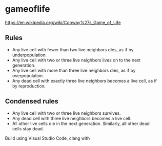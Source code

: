 # gameoflife

https://en.wikipedia.org/wiki/Conway%27s_Game_of_Life
## Rules
- Any live cell with fewer than two live neighbors dies, as if by underpopulation.
- Any live cell with two or three live neighbors lives on to the next generation.
- Any live cell with more than three live neighbors dies, as if by overpopulation.
- Any dead cell with exactly three live neighbors becomes a live cell, as if by reproduction.

## Condensed rules
- Any live cell with two or three live neighbors survives.
- Any dead cell with three live neighbors becomes a live cell.
- All other live cells die in the next generation. Similarly, all other dead cells stay dead.

Build using Visual Studio Code, clang with 